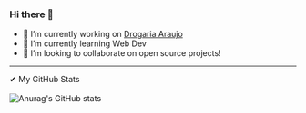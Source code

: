 ### Hi there 👋


- 🔭 I’m currently working on [Drogaria Araujo](https://www.araujo.com.br/?gclid=Cj0KCQiA-aGCBhCwARIsAHDl5x8tH7BpuPvXZxwDP89dU8ZdaGrLQ7zvH2vtHlcbefhCIQaZ-pAO-mYaAj0NEALw_wcB)
- 🌱 I’m currently learning Web Dev
- 👯 I’m looking to collaborate on open source projects!
<hr>

✔ My GitHub Stats
<br><br>
![Anurag's GitHub stats](https://github-readme-stats.vercel.app/api?username=matheusreis-oliveira&show_icons=true&theme=nord)

